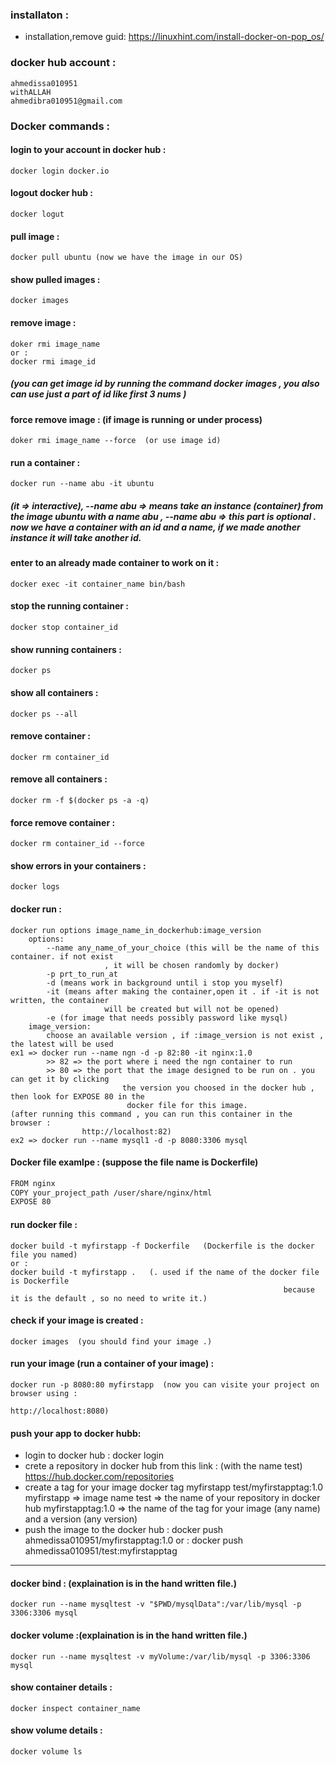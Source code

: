 ### installaton :
* installation,remove guid:
	https://linuxhint.com/install-docker-on-pop_os/
### docker hub account :
	ahmedissa010951
	withALLAH
	ahmedibra010951@gmail.com
### Docker commands :

#### login to your account in docker hub :
	docker login docker.io
#### logout docker hub : 
	docker logut
#### pull image :
	docker pull ubuntu (now we have the image in our OS)
#### show pulled images :
	docker images
#### remove image :
	doker rmi image_name 
	or :
	docker rmi image_id
##### (you can get image id by running the command docker images , you also can use just a part of id like first 3 nums )
#### force remove image : (if image is running or under process)
	doker rmi image_name --force  (or use image id)
#### run a container : 
	docker run --name abu -it ubuntu 
##### (it => interactive), --name abu => means take an instance (container) from the image ubuntu with a name abu , --name abu => this part is optional . now we have a container with an id and a name, if we made another instance it will take another id. 
#### enter to an already made container to work on it :
	docker exec -it container_name bin/bash
#### stop the running container :
	docker stop container_id
#### show running containers : 
	docker ps
#### show all containers : 
	docker ps --all
#### remove container :
	docker rm container_id
#### remove all containers :
	docker rm -f $(docker ps -a -q)
#### force remove container :
	docker rm container_id --force
#### show errors in your containers :
	docker logs
#### docker run :
	docker run options image_name_in_dockerhub:image_version
		options:
			--name any_name_of_your_choice (this will be the name of this container. if not exist 
                         , it will be chosen randomly by docker)
			-p prt_to_run_at
			-d (means work in background until i stop you myself)
			-it (means after making the container,open it . if -it is not written, the container 
                         will be created but will not be opened)
			-e (for image that needs possibly password like mysql)
		image_version:
			choose an available version , if :image_version is not exist , the latest will be used 
	ex1 => docker run --name ngn -d -p 82:80 -it nginx:1.0
			>> 82 => the port where i need the ngn container to run
			>> 80 => the port that the image designed to be run on . you can get it by clicking 
                             the version you choosed in the docker hub , then look for EXPOSE 80 in the 
                              docker file for this image.
	(after running this command , you can run this container in the browser : 
                    http://localhost:82)
    ex2 => docker run --name mysql1 -d -p 8080:3306 mysql
#### Docker file examlpe : (suppose the file name is Dockerfile)
```txt
FROM nginx
COPY your_project_path /user/share/nginx/html
EXPOSE 80
```

#### run docker file :
	docker build -t myfirstapp -f Dockerfile   (Dockerfile is the docker file you named)
	or :
	docker build -t myfirstapp .   (. used if the name of the docker file is Dockerfile 
                                                                 because it is the default , so no need to write it.)
#### check if your image is created :
	docker images  (you should find your image .)
#### run your image (run a container of your image) :
	docker run -p 8080:80 myfirstapp  (now you can visite your project on browser using : 
                                                                      http://localhost:8080)
#### push your app to docker hubb:
* login to docker hub :
	docker login
* crete a repository in docker hub from this link :  (with the name test)
	https://hub.docker.com/repositories
* create a tag for your image
	docker tag myfirstapp test/myfirstapptag:1.0
		myfirstapp => image name 
		test => the name of your repository in docker hub
		myfirstapptag:1.0 => the name of the tag for your image (any name) and a version (any version)
* push the image to the docker hub :
	docker push ahmedissa010951/myfirstapptag:1.0
	or :
	docker push ahmedissa010951/test:myfirstapptag
-------
#### docker bind : (explaination is in the hand written file.)
	docker run --name mysqltest -v "$PWD/mysqlData":/var/lib/mysql -p 3306:3306 mysql
#### docker volume :(explaination is in the hand written file.)
	docker run --name mysqltest -v myVolume:/var/lib/mysql -p 3306:3306 mysql
#### show container details :
	docker inspect container_name
#### show volume details :
	docker volume ls
